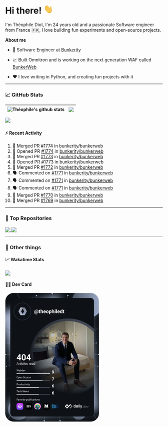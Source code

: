 # Hi there! <img src="./wave.gif" width="30px" height="30px" />

I'm Théophile Diot, I'm 24 years old and a passionate Software engineer from France 🇫🇷, I love building fun experiments and open-source projects.

**About me**

- 💼 Software Engineer at [Bunkerity](https://www.bunkerity.com/)

- 📈 Built Omnitron and is working on the next generation WAF called [BunkerWeb](https://www.bunkerweb.io)

- ❤️ I love writing in Python, and creating fun projects with it

---

### 📈 GitHub Stats

| <img align="center" src="https://github-readme-stats.vercel.app/api?username=TheophileDiot&show_icons=true&include_all_commits=true&theme=algolia&hide_border=true&rank_icon=github" alt="Théophile's github stats" /> | <img align="center" src="https://github-readme-stats.vercel.app/api/top-langs/?username=TheophileDiot&layout=compact&theme=algolia&hide_border=true" /> |
| ---------------------------------------------------------------------------------------------------------------------------------------------------------------------------------------------------------------------- | ------------------------------------------------------------------------------------------------------------------------------------------------------- |

![](https://github-readme-activity-graph.vercel.app/graph?username=TheophileDiot&theme=tokyo-night)

#### :zap: Recent Activity

<!--START_SECTION:activity-->
1. 🎉 Merged PR [#1774](https://github.com/bunkerity/bunkerweb/pull/1774) in [bunkerity/bunkerweb](https://github.com/bunkerity/bunkerweb)
2. 💪 Opened PR [#1774](https://github.com/bunkerity/bunkerweb/pull/1774) in [bunkerity/bunkerweb](https://github.com/bunkerity/bunkerweb)
3. 🎉 Merged PR [#1773](https://github.com/bunkerity/bunkerweb/pull/1773) in [bunkerity/bunkerweb](https://github.com/bunkerity/bunkerweb)
4. 💪 Opened PR [#1773](https://github.com/bunkerity/bunkerweb/pull/1773) in [bunkerity/bunkerweb](https://github.com/bunkerity/bunkerweb)
5. 🎉 Merged PR [#1772](https://github.com/bunkerity/bunkerweb/pull/1772) in [bunkerity/bunkerweb](https://github.com/bunkerity/bunkerweb)
6. 🗣 Commented on [#1771](https://github.com/bunkerity/bunkerweb/pull/1771#issuecomment-2514183950) in [bunkerity/bunkerweb](https://github.com/bunkerity/bunkerweb)
7. 🗣 Commented on [#1771](https://github.com/bunkerity/bunkerweb/pull/1771#issuecomment-2514182543) in [bunkerity/bunkerweb](https://github.com/bunkerity/bunkerweb)
8. 🗣 Commented on [#1771](https://github.com/bunkerity/bunkerweb/pull/1771#issuecomment-2514182116) in [bunkerity/bunkerweb](https://github.com/bunkerity/bunkerweb)
9. 🎉 Merged PR [#1770](https://github.com/bunkerity/bunkerweb/pull/1770) in [bunkerity/bunkerweb](https://github.com/bunkerity/bunkerweb)
10. 🎉 Merged PR [#1769](https://github.com/bunkerity/bunkerweb/pull/1769) in [bunkerity/bunkerweb](https://github.com/bunkerity/bunkerweb)
<!--END_SECTION:activity-->

---

### 🔧 Top Repositories

<a href="https://github.com/bunkerity/bunkerweb">
  <img align="center" src="https://github-readme-stats.vercel.app/api/pin/?username=Bunkerity&repo=bunkerweb&theme=algolia" />
</a>
<a href="https://github.com/TheophileDiot/Omnitron">
  <img align="center" src="https://github-readme-stats.vercel.app/api/pin/?username=TheophileDiot&repo=Omnitron&theme=algolia" />
</a>

---

### 🎉 Other things

#### 📈 Wakatime Stats

<a href="https://wakatime.com/@theophile_bunkerity">
  <img align="center" src="https://github-readme-stats.vercel.app/api/wakatime?username=3aa5ce41-c253-43d9-8441-a721e446a45f&layout=compact&theme=algolia" />
</a>

#### 👨‍💻 Dev Card

<a href="https://app.daily.dev/TheophileDt">
  <img src="./devcard.svg" width="300" alt="Théophile Diot's Dev Card"/>
</a>
